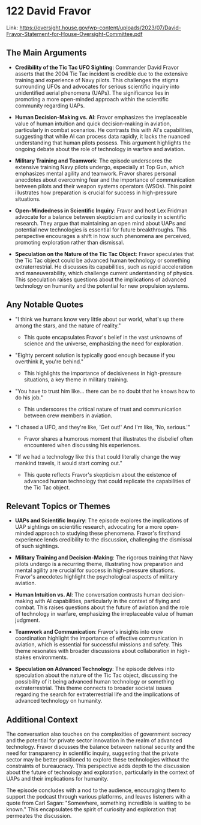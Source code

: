 # 122 David Fravor


Link: https://oversight.house.gov/wp-content/uploads/2023/07/David-Fravor-Statement-for-House-Oversight-Committee.pdf



## The Main Arguments

- **Credibility of the Tic Tac UFO Sighting**: Commander David Fravor asserts that the 2004 Tic Tac incident is credible due to the extensive training and experience of Navy pilots. This challenges the stigma surrounding UFOs and advocates for serious scientific inquiry into unidentified aerial phenomena (UAPs). The significance lies in promoting a more open-minded approach within the scientific community regarding UAPs.

- **Human Decision-Making vs. AI**: Fravor emphasizes the irreplaceable value of human intuition and quick decision-making in aviation, particularly in combat scenarios. He contrasts this with AI's capabilities, suggesting that while AI can process data rapidly, it lacks the nuanced understanding that human pilots possess. This argument highlights the ongoing debate about the role of technology in warfare and aviation.

- **Military Training and Teamwork**: The episode underscores the extensive training Navy pilots undergo, especially at Top Gun, which emphasizes mental agility and teamwork. Fravor shares personal anecdotes about overcoming fear and the importance of communication between pilots and their weapon systems operators (WSOs). This point illustrates how preparation is crucial for success in high-pressure situations.

- **Open-Mindedness in Scientific Inquiry**: Fravor and host Lex Fridman advocate for a balance between skepticism and curiosity in scientific research. They argue that maintaining an open mind about UAPs and potential new technologies is essential for future breakthroughs. This perspective encourages a shift in how such phenomena are perceived, promoting exploration rather than dismissal.

- **Speculation on the Nature of the Tic Tac Object**: Fravor speculates that the Tic Tac object could be advanced human technology or something extraterrestrial. He discusses its capabilities, such as rapid acceleration and maneuverability, which challenge current understanding of physics. This speculation raises questions about the implications of advanced technology on humanity and the potential for new propulsion systems.

## Any Notable Quotes

- "I think we humans know very little about our world, what's up there among the stars, and the nature of reality."
  - This quote encapsulates Fravor's belief in the vast unknowns of science and the universe, emphasizing the need for exploration.

- "Eighty percent solution is typically good enough because if you overthink it, you're behind."
  - This highlights the importance of decisiveness in high-pressure situations, a key theme in military training.

- "You have to trust him like... there can be no doubt that he knows how to do his job."
  - This underscores the critical nature of trust and communication between crew members in aviation.

- "I chased a UFO, and they're like, 'Get out!' And I'm like, 'No, serious.'"
  - Fravor shares a humorous moment that illustrates the disbelief often encountered when discussing his experiences.

- "If we had a technology like this that could literally change the way mankind travels, it would start coming out."
  - This quote reflects Fravor's skepticism about the existence of advanced human technology that could replicate the capabilities of the Tic Tac object.

## Relevant Topics or Themes

- **UAPs and Scientific Inquiry**: The episode explores the implications of UAP sightings on scientific research, advocating for a more open-minded approach to studying these phenomena. Fravor's firsthand experience lends credibility to the discussion, challenging the dismissal of such sightings.

- **Military Training and Decision-Making**: The rigorous training that Navy pilots undergo is a recurring theme, illustrating how preparation and mental agility are crucial for success in high-pressure situations. Fravor's anecdotes highlight the psychological aspects of military aviation.

- **Human Intuition vs. AI**: The conversation contrasts human decision-making with AI capabilities, particularly in the context of flying and combat. This raises questions about the future of aviation and the role of technology in warfare, emphasizing the irreplaceable value of human judgment.

- **Teamwork and Communication**: Fravor's insights into crew coordination highlight the importance of effective communication in aviation, which is essential for successful missions and safety. This theme resonates with broader discussions about collaboration in high-stakes environments.

- **Speculation on Advanced Technology**: The episode delves into speculation about the nature of the Tic Tac object, discussing the possibility of it being advanced human technology or something extraterrestrial. This theme connects to broader societal issues regarding the search for extraterrestrial life and the implications of advanced technology on humanity.

## Additional Context

The conversation also touches on the complexities of government secrecy and the potential for private sector innovation in the realm of advanced technology. Fravor discusses the balance between national security and the need for transparency in scientific inquiry, suggesting that the private sector may be better positioned to explore these technologies without the constraints of bureaucracy. This perspective adds depth to the discussion about the future of technology and exploration, particularly in the context of UAPs and their implications for humanity.

The episode concludes with a nod to the audience, encouraging them to support the podcast through various platforms, and leaves listeners with a quote from Carl Sagan: "Somewhere, something incredible is waiting to be known." This encapsulates the spirit of curiosity and exploration that permeates the discussion.